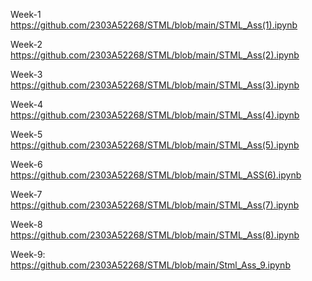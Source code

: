 Week-1
https://github.com/2303A52268/STML/blob/main/STML_Ass(1).ipynb

Week-2
https://github.com/2303A52268/STML/blob/main/STML_Ass(2).ipynb

Week-3
https://github.com/2303A52268/STML/blob/main/STML_Ass(3).ipynb

Week-4
https://github.com/2303A52268/STML/blob/main/STML_Ass(4).ipynb

Week-5
https://github.com/2303A52268/STML/blob/main/STML_Ass(5).ipynb

Week-6
https://github.com/2303A52268/STML/blob/main/STML_ASS(6).ipynb

Week-7
https://github.com/2303A52268/STML/blob/main/STML_Ass(7).ipynb

Week-8
https://github.com/2303A52268/STML/blob/main/STML_Ass(8).ipynb

Week-9:
https://github.com/2303A52268/STML/blob/main/Stml_Ass_9.ipynb
